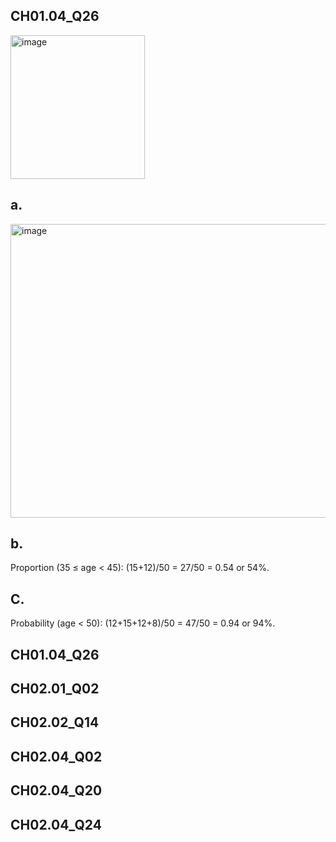 
## CH01.04_Q26
<img width="215" height="230" alt="image" src="https://github.com/user-attachments/assets/9d0c9065-bd45-4cce-9db1-901c3ce832a1" />

## a.
<img width="630" height="470" alt="image" src="https://github.com/user-attachments/assets/ce089a19-2474-4f5e-b9bf-6bd3b59ef332" />


## b.
Proportion (35 ≤ age < 45): (15+12)/50 = 27/50 = 0.54 or 54%.
## C.
Probability (age < 50): (12+15+12+8)/50 = 47/50 = 0.94 or 94%.

## CH01.04_Q26
##	CH02.01_Q02
##	CH02.02_Q14
##	CH02.04_Q02
##	CH02.04_Q20
##	CH02.04_Q24
